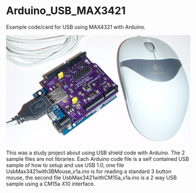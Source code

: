 # Arduino_USB_MAX3421

Example code/card for USB using MAX4321 with Arduino.

![alt text](https://github.com/Sd4Projects/Arduino_USB_MAX3421/blob/main/USB_MAX3421_Board.jpg?raw=true "USB Shield Pic")

This was a study project about using USB shield code with Arduino. The 2 sample files are not libraries. Each Arduino code file is a self contained USB sample of how to setup and use USB 1.0, one file UsbMax3421with3BMouse_v1a.ino is for reading a standard 3 button mouse, the second file UsbMax3421withCM15a_v1a.ino is a 2 way USB sample using a CM15a X10 interface.
